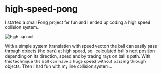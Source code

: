 # high-speed-pong
I started a small Pong project for fun and I ended up coding a high speed collision system...

![high-speed](Images/high-speed.avi.gif)

With a simple system (translation with speed vector) the ball can easily pass through objects (the bars) at high speed, so I calculated ball's next position depending on its direction, speed and by tracing rays on ball's path. With this technique the ball can have a huge speed without passing through objects. Then I had fun with my line collision system...
